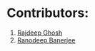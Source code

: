 # Contributors:

1. [Rajdeep Ghosh](https://github.com/rumbleftw)
2. [Ranodeep Banerjee](https://github.com/ranodeepbanerjee)
